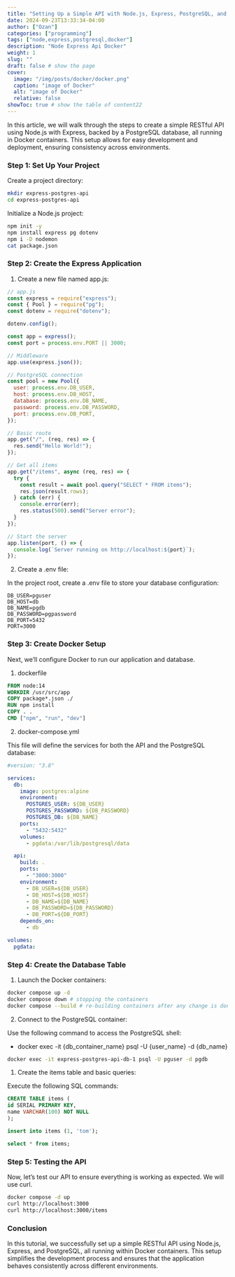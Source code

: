 ```yaml
---
title: "Setting Up a Simple API with Node.js, Express, PostgreSQL, and Docker"
date: 2024-09-23T13:33:34-04:00
author: ["Ozan"]
categories: ["programming"]
tags: ["node,express,postgresql,docker"]
description: "Node Express Api Docker"
weight: 1
slug: ""
draft: false # show the page
cover:
  image: "/img/posts/docker/docker.png"
  caption: "image of Docker"
  alt: "image of Docker"
  relative: false
showToc: true # show the table of content22
---
```


In this article, we will walk through the steps to create a simple RESTful API using Node.js with Express, backed by a PostgreSQL database, all running in Docker containers. This setup allows for easy development and deployment, ensuring consistency across environments.

### Step 1: Set Up Your Project

Create a project directory:

```bash
mkdir express-postgres-api
cd express-postgres-api
```

Initialize a Node.js project:

```bash
npm init -y
npm install express pg dotenv
npm i -D nodemon
cat package.json
```

### Step 2: Create the Express Application

1. Create a new file named app.js:

```js
// app.js
const express = require("express");
const { Pool } = require("pg");
const dotenv = require("dotenv");

dotenv.config();

const app = express();
const port = process.env.PORT || 3000;

// Middleware
app.use(express.json());

// PostgreSQL connection
const pool = new Pool({
  user: process.env.DB_USER,
  host: process.env.DB_HOST,
  database: process.env.DB_NAME,
  password: process.env.DB_PASSWORD,
  port: process.env.DB_PORT,
});

// Basic route
app.get("/", (req, res) => {
  res.send("Hello World!");
});

// Get all items
app.get("/items", async (req, res) => {
  try {
    const result = await pool.query("SELECT * FROM items");
    res.json(result.rows);
  } catch (err) {
    console.error(err);
    res.status(500).send("Server error");
  }
});

// Start the server
app.listen(port, () => {
  console.log(`Server running on http://localhost:${port}`);
});
```

2. Create a .env file:

In the project root, create a .env file to store your database configuration:

```plaintext
DB_USER=pguser
DB_HOST=db
DB_NAME=pgdb
DB_PASSWORD=pgpassword
DB_PORT=5432
PORT=3000
```

### Step 3: Create Docker Setup

Next, we’ll configure Docker to run our application and database.

1. dockerfile

```dockerfile
FROM node:14
WORKDIR /usr/src/app
COPY package*.json ./
RUN npm install
COPY . .
CMD ["npm", "run", "dev"]
```

2. docker-compose.yml

This file will define the services for both the API and the PostgreSQL database:

```yaml
#version: "3.8"

services:
  db:
    image: postgres:alpine
    environment:
      POSTGRES_USER: ${DB_USER}
      POSTGRES_PASSWORD: ${DB_PASSWORD}
      POSTGRES_DB: ${DB_NAME}
    ports:
      - "5432:5432"
    volumes:
      - pgdata:/var/lib/postgresql/data

  api:
    build: .
    ports:
      - "3000:3000"
    environment:
      - DB_USER=${DB_USER}
      - DB_HOST=${DB_HOST}
      - DB_NAME=${DB_NAME}
      - DB_PASSWORD=${DB_PASSWORD}
      - DB_PORT=${DB_PORT}
    depends_on:
      - db

volumes:
  pgdata:
```

### Step 4: Create the Database Table

1. Launch the Docker containers:

```bash
docker compose up -d
docker compose down # stopping the containers
docker compose --build # re-building containers after any change is done
```

2. Connect to the PostgreSQL container:

Use the following command to access the PostgreSQL shell:

- docker exec -it {db_container_name} psql -U {user_name} -d {db_name}

```bash
docker exec -it express-postgres-api-db-1 psql -U pguser -d pgdb
```

1. Create the items table and basic queries:

Execute the following SQL commands:

```sql
CREATE TABLE items (
id SERIAL PRIMARY KEY,
name VARCHAR(100) NOT NULL
);

insert into items (1, 'tom');

select * from items;
```

### Step 5: Testing the API

Now, let’s test our API to ensure everything is working as expected. We will use curl.

```bash
docker compose -d up
curl http://localhost:3000
curl http://localhost:3000/items
```

### Conclusion

In this tutorial, we successfully set up a simple RESTful API using Node.js, Express, and PostgreSQL, all running within Docker containers. This setup simplifies the development process and ensures that the application behaves consistently across different environments.
